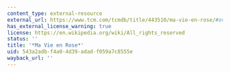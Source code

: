 ```yaml
---
content_type: external-resource
external_url: https://www.tcm.com/tcmdb/title/443510/ma-vie-en-rose/#overview
has_external_license_warning: true
license: https://en.wikipedia.org/wiki/All_rights_reserved
status: ''
title: '*Ma Vie en Rose*'
uid: 543a2adb-f4a0-4d39-adad-f059a7c8555e
wayback_url: ''
---
```


